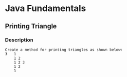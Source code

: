 # Java Fundamentals

## Printing Triangle

### Description
    Create a method for printing triangles as shown below:
    3   1
        1 2
        1 2 3 
        1 2 
        1

